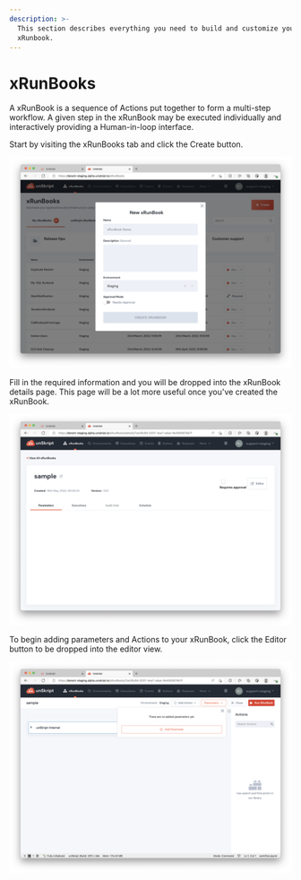 ```yaml
---
description: >-
  This section describes everything you need to build and customize your
  xRunbook.
---
```


# xRunBooks

A xRunBook is a sequence of Actions put together to form a multi-step workflow. A given step in the xRunBook may be executed individually and interactively providing a Human-in-loop interface.

Start by visiting the xRunBooks tab and click the Create button.

![Create a new xRunBook](<../../.gitbook/assets/Screen Shot 2022-05-16 at 12.44.29 AM.png>)

Fill in the required information and you will be dropped into the xRunBook details page.  This page will be a lot more useful once you've created the xRunBook.

![](<../../.gitbook/assets/Screen Shot 2022-05-16 at 12.46.02 AM.png>)

To begin adding parameters and Actions to your xRunBook, click the Editor button to be dropped into the editor view.



![](<../../.gitbook/assets/Screen Shot 2022-05-16 at 12.47.50 AM.png>)



